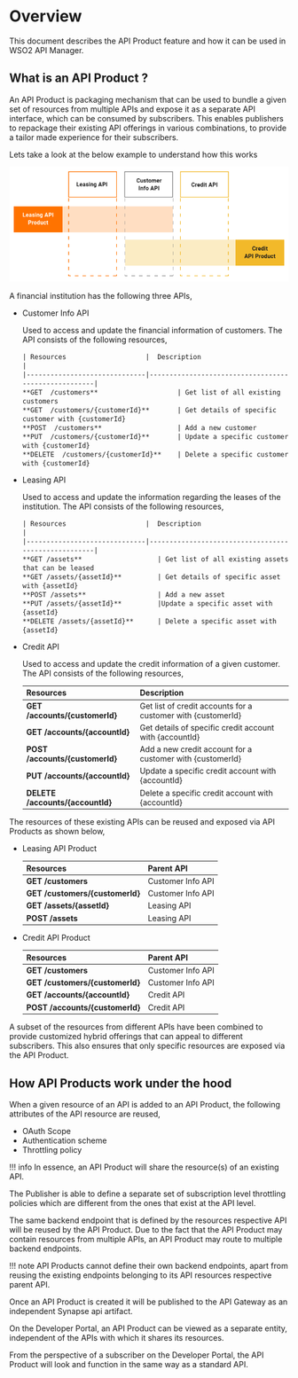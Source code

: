 # Overview
This document describes the API Product feature and how it can be used in WSO2 API Manager.

## **What is an API Product** ?

An API Product is packaging mechanism that can be used to bundle a given set of resources from multiple APIs and expose 
it as a separate API interface, which can be consumed by subscribers. This enables publishers to repackage their existing 
API offerings in various combinations, to provide a tailor made experience for their subscribers.

Lets take a look at the below example to understand how this works

   ![](../../../assets/img/Learn/DesignAPI/CreateAPIProduct/api-product-overview.png)
  
A financial institution has the following three APIs,

- Customer Info API

    Used to access and update the financial information of customers. The API consists of the following resources,

      | Resources                    |  Description                                        |                                        
      |------------------------------|-----------------------------------------------------|
      **GET  /customers**                    | Get list of all existing customers 
      **GET  /customers/{customerId}**       | Get details of specific customer with {customerId} 
      **POST  /customers**                   | Add a new customer 
      **PUT  /customers/{customerId}**       | Update a specific customer with {customerId} 
      **DELETE  /customers/{customerId}**    | Delete a specific customer with {customerId} 
  
- Leasing API

    Used to access and update the information regarding the leases of the institution. The API consists of the following 
    resources,
    
      | Resources                    |  Description                                        |
      |------------------------------|-----------------------------------------------------| 
      **GET /assets**                   | Get list of all existing assets that can be leased
      **GET /assets/{assetId}**         | Get details of specific asset with {assetId} 
      **POST /assets**                  | Add a new asset
      **PUT /assets/{assetId}**         |Update a specific asset with {assetId}
      **DELETE /assets/{assetId}**      | Delete a specific asset with {assetId}
      
- Credit API
    
    Used to access and update the credit information of a given customer. The API consists of the following resources,      
    
     | Resources                    |  Description                                        |
     |------------------------------|-----------------------------------------------------|
      **GET /accounts/{customerId}**    | Get list of credit accounts for a customer with {customerId}
      **GET /accounts/{accountId}**     | Get details of specific credit account with {accountId}
      **POST /accounts/{customerId}**   | Add a new credit account for a customer with {customerId}
      **PUT /accounts/{accountId}**     | Update a specific credit account with {accountId}
      **DELETE /accounts/{accountId}**  | Delete a specific credit account with {accountId}
      
      
The resources of these existing APIs can be reused and exposed via API Products as shown below,

- Leasing API Product
    
    | Resources                    |  Parent API                                        |
    |------------------------------|-----------------------------------------------------|
      **GET /customers**               | Customer Info API              
      **GET /customers/{customerId}**  | Customer Info API
      **GET /assets/{assetId}**        | Leasing API
      **POST /assets**                 | Leasing API
      
- Credit API Product

    | Resources                    |  Parent API                                        |
    |------------------------------|-----------------------------------------------------|
      **GET /customers**              |  Customer Info API              
      **GET /customers/{customerId}**  | Customer Info API
      **GET /accounts/{accountId}**    | Credit API
      **POST /accounts/{customerId}**   |Credit API
      
A subset of the resources from different APIs have been combined to provide customized hybrid offerings that can appeal 
to different subscribers. This also ensures that only specific resources are exposed via the API Product.

## **How API Products work under the hood**

When a given resource of an API is added to an API Product, the following attributes of the API resource are reused,

- OAuth Scope
- Authentication scheme
- Throttling policy

!!! info
    In essence, an API Product will share the resource(s) of an existing API.
    

The Publisher is able to define a separate set of subscription level throttling policies which are different from the
ones that exist at the API level.

The same backend endpoint that is defined by the resources respective API will be reused by the API Product.
Due to the fact that the API Product may contain resources from multiple APIs, an API Product may route to multiple
backend endpoints.

!!! note
    API Products cannot define their own backend endpoints, apart from reusing the existing endpoints belonging to its 
    API resources respective parent API.
    
Once an API Product is created it will be published to the API Gateway as an independent Synapse api artifact.

On the Developer Portal, an API Product can be viewed as a separate entity, independent of the APIs with which it 
shares its resources.

From the perspective of a subscriber on the Developer Portal, the API Product will look and function in the same way
as a standard API.




